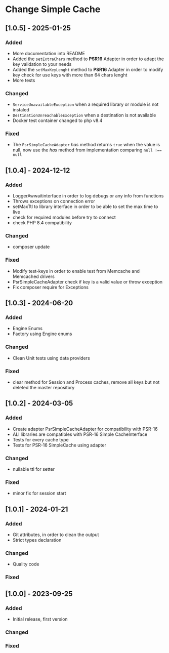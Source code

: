 # Change Simple Cache


## [1.0.5] - 2025-01-25

### Added
- More documentation into README
- Added the `setExtraChars` method to **PSR16** Adapter in order to adapt the key validation to your needs 
- Added the `setMaxKeyLenght` method to **PSR16** Adapter in order to modify key check for use keys with more than 64 chars lenght
- More tests

### Changed
- `ServiceUnavailableException` when a required library or module is not instaled
- `DestinationUnreachableException` when a destination is not available
- Docker test container changed to php v8.4

### Fixed
- The `PsrSimpleCacheAdapter` *has* method returns `true` when the value is null, now use the *has* method from implementation comparing `null !== null`


## [1.0.4] - 2024-12-12

### Added
- LoggerAwwaitinterface in order to log debugs or any info from functions
- Throws exceptions on connection error
- setMaxTtl to library interface in order to be able to set the max time to live
- check for required modules before try to connect
- check PHP 8.4 compatibility

### Changed
- composer update

### Fixed
- Modify test-keys in order to enable test from Memcache and Memcached drivers
- PsrSimpleCacheAdapter check if key is a valid value or throw exception
- Fix composer require for Exceptions

## [1.0.3] - 2024-06-20

### Added
- Engine Enums
- Factory using Engine enums

### Changed
- Clean Unit tests using data providers

### Fixed
- clear method for Session and Process caches, remove all keys but not deleted the master repository


## [1.0.2] - 2024-03-05

### Added

- Create adapter PsrSimpleCacheAdapter for compatibility with PSR-16
- ALl libraries are compatibles with PSR-16 Simple CacheInterface
- Tests for every cache type
- Tests for PSR-16 SimpleCache using adapter

### Changed

- nullable ttl for setter

### Fixed

- minor fix for session start


## [1.0.1] - 2024-01-21

### Added

- Git attributes, in order to clean the output
- Strict types declaration

### Changed

- Quality code

### Fixed


## [1.0.0] - 2023-09-25

### Added

- Initial release, first version

### Changed

### Fixed
